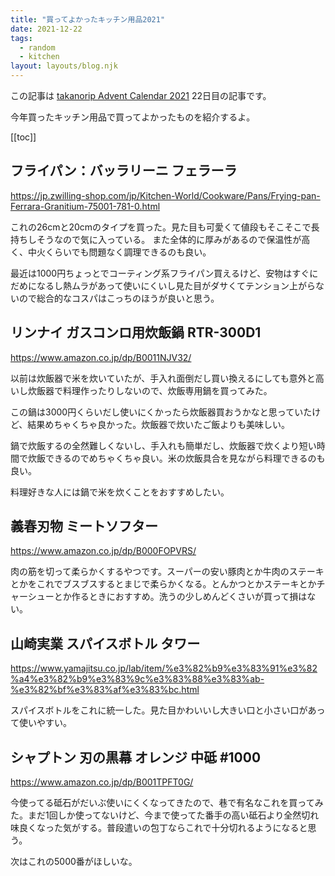 ```yaml
---
title: "買ってよかったキッチン用品2021"
date: 2021-12-22
tags:
  - random
  - kitchen
layout: layouts/blog.njk
---
```


この記事は [takanorip Advent Calendar 2021](https://adventar.org/calendars/7125) 22日目の記事です。

今年買ったキッチン用品で買ってよかったものを紹介するよ。

[[toc]]

## フライパン：バッラリーニ フェラーラ

https://jp.zwilling-shop.com/jp/Kitchen-World/Cookware/Pans/Frying-pan-Ferrara-Granitium-75001-781-0.html

これの26cmと20cmのタイプを買った。見た目も可愛くて値段もそこそこで長持ちしそうなので気に入っている。
また全体的に厚みがあるので保温性が高く、中火くらいでも問題なく調理できるのも良い。

最近は1000円ちょっとでコーティング系フライパン買えるけど、安物はすぐにだめになるし熱ムラがあって使いにくいし見た目がダサくてテンション上がらないので総合的なコスパはこっちのほうが良いと思う。

## リンナイ ガスコンロ用炊飯鍋 RTR-300D1

https://www.amazon.co.jp/dp/B0011NJV32/

以前は炊飯器で米を炊いていたが、手入れ面倒だし買い換えるにしても意外と高いし炊飯器で料理作ったりしないので、炊飯専用鍋を買ってみた。

この鍋は3000円くらいだし使いにくかったら炊飯器買おうかなと思っていたけど、結果めちゃくちゃ良かった。炊飯器で炊いたご飯よりも美味しい。

鍋で炊飯するの全然難しくないし、手入れも簡単だし、炊飯器で炊くより短い時間で炊飯できるのでめちゃくちゃ良い。米の炊飯具合を見ながら料理できるのも良い。

料理好きな人には鍋で米を炊くことをおすすめしたい。

## 義春刃物 ミートソフター

https://www.amazon.co.jp/dp/B000FOPVRS/

肉の筋を切って柔らかくするやつです。スーパーの安い豚肉とか牛肉のステーキとかをこれでブスブスするとまじで柔らかくなる。とんかつとかステーキとかチャーシューとか作るときにおすすめ。洗うの少しめんどくさいが買って損はない。

## 山崎実業 スパイスボトル タワー

https://www.yamajitsu.co.jp/lab/item/%e3%82%b9%e3%83%91%e3%82%a4%e3%82%b9%e3%83%9c%e3%83%88%e3%83%ab-%e3%82%bf%e3%83%af%e3%83%bc.html

スパイスボトルをこれに統一した。見た目かわいいし大きい口と小さい口があって使いやすい。

## シャプトン 刃の黒幕 オレンジ 中砥 #1000

https://www.amazon.co.jp/dp/B001TPFT0G/

今使ってる砥石がだいぶ使いにくくなってきたので、巷で有名なこれを買ってみた。まだ1回しか使ってないけど、今まで使ってた番手の高い砥石より全然切れ味良くなった気がする。普段遣いの包丁ならこれで十分切れるようになると思う。

次はこれの5000番がほしいな。
